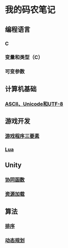 <!-- ---
ebook:
  theme: github-light.css
  title: Markdown Preview Enhanced
  author: shd101wyy
  base-font-size: 8
  margin: [4, 8]
--- -->

# 我的码农笔记

## 编程语言

### C

### 变量和类型（C）

### 可变参数


## 计算机基础



### [ASCII、Unicode和UTF-8](/basic/ascii_utf_8.html)

## 游戏开发

### [游戏程序三要素](/game_development/game_loop.html)

### [Lua](/game_development/introduce_to_lua.html)

## Unity

### [协同函数](/unity/coroutine.html)

### [资源加载](/unity/resource_loading.html)

## 算法

### [排序](/algorithm/sort.html)

### [动态规划](/algorithm/DP.html)